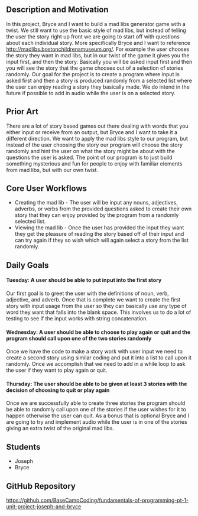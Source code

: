 ## Description and Motivation
In this project, Bryce and I want to build a mad libs generator game with a twist. We still want to use the basic style of mad libs, but instead of telling the user the story
right up front we are going to start off with questions about each individual story. More specifically Bryce and I want to reference http://madlibs.bostonchildrensmuseum.org/.
For example the user chooses the story they want in mad libs, but in our twist of the game it gives you the input first, and then the story. Basically you will be asked input
first and then you will see the story that the game chooses out of a selection of stories randomly. Our goal for the project is to create a program where input is asked first
and then a story is produced randomly from a selected list where the user can enjoy reading a story they basically made. We do intend in the future if possible to add in audio
while the user is on a selected story.


## Prior Art
There are a lot of story based games out there dealing with words that you either input or receive from an output, but Bryce and I want to take it a different direction.
We want to apply the mad libs style to our program, but instead of the user choosing the story our program will choose the story randomly and hint the user on what the 
story might be about with the questions the user is asked. The point of our program is to just build something mysterious and fun for people to enjoy with familiar elements
from mad libs, but with our own twist.


## Core User Workflows
- Creating the mad lib - The user will be input any nouns, adjectives, adverbs, or verbs from the provided questions asked to create their own story that they can enjoy
provided by the program from a randomly selected list.
- Viewing the mad lib - Once the user has provided the input they want they get the pleasure of reading the story based off of their input and can try again if they so wish
which will again select a story from the list randomly.


## Daily Goals
#### Tuesday: A user should be able to put input into the first story
Our first goal is to greet the user with the definitions of noun, verb, adjective, and adverb. Once that is complete we want to create the first story with input usage from the user so they can basically use any type of word they want that falls into the blank space. This involves us to do a lot of testing to see if the input works with string concatenation.

#### Wednesday: A user should be able to choose to play again or quit and the program should call upon one of the two stories randomly
Once we have the code to make a story work with user input we need to create a second story using similar coding and put it into a list to call upon it randomly. Once we accomplish that we need to add in a while loop to ask the user if they want to play again or quit.

#### Thursday: The user should be able to be given at least 3 stories with the decision of choosing to quit or play again
Once we are successfully able to create three stories the program should be able to randomly call upon one of the stories if the user wishes for it to happen otherwise the user can quit. As a bonus that is optional Bryce and I are going to try and implement audio while the user is in one of the stories giving an extra twist of the original mad libs.


## Students
- Joseph
- Bryce


## GitHub Repository
https://github.com/BaseCampCoding/fundamentals-of-programming-pt-1-unit-project-joseph-and-bryce
